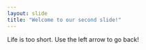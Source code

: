 ```yaml
---
layout: slide
title: "Welcome to our second slide!"
---
```

Life is too short.
Use the left arrow to go back!
